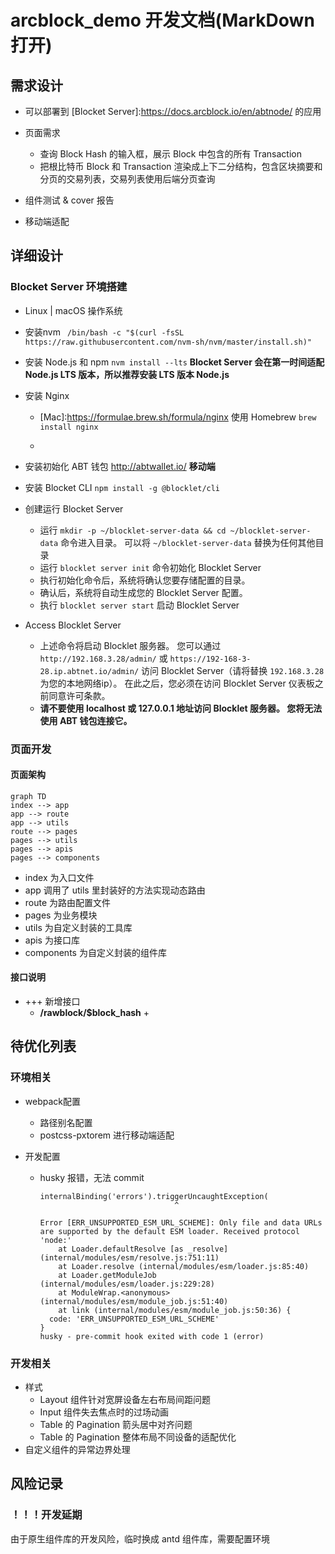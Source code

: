 # arcblock_demo 开发文档(MarkDown打开)

## 需求设计

- 可以部署到 [Blocket Server]:https://docs.arcblock.io/en/abtnode/ 的应用

- 页面需求
  - 查询 Block Hash 的输入框，展示 Block 中包含的所有 Transaction
  - 把根比特币 Block 和 Transaction 渲染成上下二分结构，包含区块摘要和分页的交易列表，交易列表使用后端分页查询
- 组件测试 & cover 报告
- 移动端适配

## 详细设计

### Blocket Server 环境搭建

- Linux | macOS 操作系统

- 安装nvm ``` /bin/bash -c "$(curl -fsSL https://raw.githubusercontent.com/nvm-sh/nvm/master/install.sh)"```

- 安装 Node.js 和 npm ```nvm install --lts``` **Blocket Server 会在第一时间适配 Node.js LTS 版本，所以推荐安装 LTS 版本 Node.js**

- 安装 Nginx 

  - [Mac]:https://formulae.brew.sh/formula/nginx 使用 Homebrew ```brew install nginx```

  - [Linux]:https://www.nginx.com/resources/wiki/start/topics/tutorials/install/

- 安装初始化 ABT 钱包 http://abtwallet.io/ **移动端**

- 安装 Blocket CLI ```npm install -g @blocklet/cli```

- 创建运行 Blocket Server

  - 运行 `mkdir -p ~/blocklet-server-data && cd ~/blocklet-server-data` 命令进入目录。 可以将 `~/blocklet-server-data` 替换为任何其他目录
  - 运行 `blocklet server init` 命令初始化 Blocklet Server
  - 执行初始化命令后，系统将确认您要存储配置的目录。
  - 确认后，系统将自动生成您的 Blocklet Server 配置。
  - 执行 `blocklet server start` 启动 Blocklet Server

- Access Blocklet Server

  - 上述命令将启动 Blocklet 服务器。 您可以通过 `http://192.168.3.28/admin/` 或 `https://192-168-3-28.ip.abtnet.io/admin/` 访问 Blocklet Server（请将替换 `192.168.3.28` 为您的本地网络ip）。 在此之后，您必须在访问 Blocklet Server 仪表板之前同意许可条款。
  - **请不要使用 localhost 或 127.0.0.1 地址访问 Blocklet 服务器。 您将无法使用 ABT 钱包连接它。**

### 页面开发

#### 页面架构

```mermaid
graph TD
index --> app
app --> route
app --> utils
route --> pages
pages --> utils
pages --> apis
pages --> components

```

- index 为入口文件
- app 调用了 utils 里封装好的方法实现动态路由
- route 为路由配置文件
- pages 为业务模块
- utils 为自定义封装的工具库
- apis 为接口库
- components 为自定义封装的组件库

#### 接口说明

+ +++ 新增接口
  + **/rawblock/$block_hash**
    + 

## 待优化列表

### 环境相关

- webpack配置

  - 路径别名配置
  - postcss-pxtorem 进行移动端适配

- 开发配置

  - husky 报错，无法 commit

    ```
    internalBinding('errors').triggerUncaughtException(
                                  ^
    
    Error [ERR_UNSUPPORTED_ESM_URL_SCHEME]: Only file and data URLs are supported by the default ESM loader. Received protocol 'node:'
        at Loader.defaultResolve [as _resolve] (internal/modules/esm/resolve.js:751:11)
        at Loader.resolve (internal/modules/esm/loader.js:85:40)
        at Loader.getModuleJob (internal/modules/esm/loader.js:229:28)    
        at ModuleWrap.<anonymous> (internal/modules/esm/module_job.js:51:40)
        at link (internal/modules/esm/module_job.js:50:36) {
      code: 'ERR_UNSUPPORTED_ESM_URL_SCHEME'
    }
    husky - pre-commit hook exited with code 1 (error)
    ```

### 开发相关

- 样式
  - Layout 组件针对宽屏设备左右布局间距问题
  - Input 组件失去焦点时的过场动画
  - Table 的 Pagination 箭头居中对齐问题
  - Table 的 Pagination 整体布局不同设备的适配优化
- 自定义组件的异常边界处理

## 风险记录

### ！！！开发延期

由于原生组件库的开发风险，临时换成 antd 组件库，需要配置环境